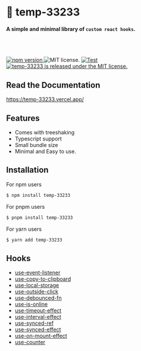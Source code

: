# 🚀 temp-33233

#### A simple and minimal library of `custom react hooks`.

<br />

<br />
<p align="left">
  <a href="https://badge.fury.io/ashish-krishaweb/temp-33233">
    <img src="https://badge.fury.io/js/temp-33233.svg" alt="npm version">
  </a>
    <img src="https://img.shields.io/badge/Licence-MIT-success" alt="MIT license." />
  <a href="https://github.com/ashish-krishaweb/temp-33233/actions/workflows/test.yml">
    <img src="https://img.shields.io/github/actions/workflow/status/ashish-krishaweb/temp-33233/test.yml?label=Test&logo=GitHub" alt="Test" />
  </a>
  <a href="https://github.com/ashish-krishaweb/temp-33233/actions/workflows/main.yml">
    <img src="https://img.shields.io/github/actions/workflow/status/ashish-krishaweb/temp-33233/main.yml?label=CI&logo=GitHub" alt="temp-33233 is released under the MIT license." />
  </a>
</p>

## Read the Documentation

https://temp-33233.vercel.app/

## Features

-  Comes with treeshaking
-  Typescript support
-  Small bundle size
-  Minimal and Easy to use.

## Installation

For npm users

```bash
$ npm install temp-33233
```

For pnpm users

```bash
$ pnpm install temp-33233
```

For yarn users

```bash
$ yarn add temp-33233
```

## Hooks

-  [use-event-listener](https://github.com/ashish-krishaweb/temp-33233#use-event-listener)
-  [use-copy-to-clipboard](https://github.com/ashish-krishaweb/temp-33233#use-copy-to-clipboard)
-  [use-local-storage](https://github.com/ashish-krishaweb/temp-33233#use-local-storage)
-  [use-outside-click](https://github.com/ashish-krishaweb/temp-33233#use-outside-click)
-  [use-debounced-fn](https://github.com/ashish-krishaweb/temp-33233#use-debounced-fn)
-  [use-is-online](https://github.com/ashish-krishaweb/temp-33233#use-is-online)
-  [use-timeout-effect](https://github.com/ashish-krishaweb/temp-33233#use-timeout-effect)
-  [use-interval-effect](https://github.com/ashish-krishaweb/temp-33233#use-interval-effect)
-  [use-synced-ref](https://github.com/ashish-krishaweb/temp-33233#use-synced-ref)
-  [use-synced-effect](https://github.com/ashish-krishaweb/temp-33233#use-synced-effect)
-  [use-on-mount-effect](https://github.com/ashish-krishaweb/temp-33233#use-on-mount-effect)
-  [use-counter](https://github.com/ashish-krishaweb/temp-33233#use-counter)
